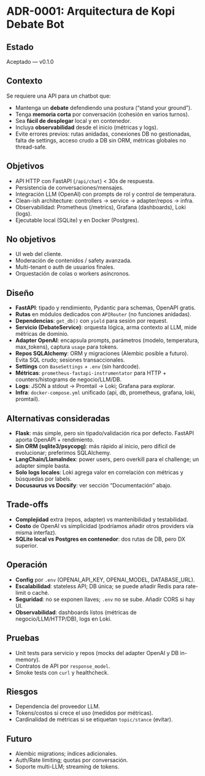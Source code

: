 # ADR-0001: Arquitectura de Kopi Debate Bot

## Estado
Aceptado — v0.1.0

## Contexto
Se requiere una API para un chatbot que:
- Mantenga un **debate** defendiendo una postura (“stand your ground”).
- Tenga **memoria corta** por conversación (cohesión en varios turnos).
- Sea **fácil de desplegar** local y en contenedor.
- Incluya **observabilidad** desde el inicio (métricas y logs).
- Evite errores previos: rutas anidadas, conexiones DB no gestionadas, falta de settings, acceso crudo a DB sin ORM, métricas globales no thread-safe.

## Objetivos
- API HTTP con FastAPI (`/api/chat`) < 30s de respuesta.
- Persistencia de conversaciones/mensajes.
- Integración LLM (OpenAI) con prompts de rol y control de temperatura.
- Clean-ish architecture: controllers → service → adapter/repos → infra.
- Observabilidad: Prometheus (/metrics), Grafana (dashboards), Loki (logs).
- Ejecutable local (SQLite) y en Docker (Postgres).

## No objetivos
- UI web del cliente.
- Moderación de contenidos / safety avanzada.
- Multi-tenant o auth de usuarios finales.
- Orquestación de colas o workers asíncronos.

## Diseño
- **FastAPI**: tipado y rendimiento, Pydantic para schemas, OpenAPI gratis.
- **Rutas** en módulos dedicados con `APIRouter` (no funciones anidadas).
- **Dependencias**: `get_db()` con `yield` para sesión por request.
- **Servicio (DebateService)**: orquesta lógica, arma contexto al LLM, mide métricas de dominio.
- **Adapter OpenAI**: encapsula prompts, parámetros (modelo, temperatura, max_tokens), captura `usage` para tokens.
- **Repos SQLAlchemy**: ORM y migraciones (Alembic posible a futuro). Evita SQL crudo; sesiones transaccionales.
- **Settings** con `BaseSettings` + `.env` (sin hardcode).
- **Métricas**: `prometheus-fastapi-instrumentator` para HTTP + counters/histograms de negocio/LLM/DB.
- **Logs**: JSON a stdout → Promtail → Loki; Grafana para explorar.
- **Infra**: `docker-compose.yml` unificado (api, db, prometheus, grafana, loki, promtail).

## Alternativas consideradas
- **Flask**: más simple, pero sin tipado/validación rica por defecto. FastAPI aporta OpenAPI + rendimiento.
- **Sin ORM (sqlite3/psycopg)**: más rápido al inicio, pero difícil de evolucionar; preferimos SQLAlchemy.
- **LangChain/LlamaIndex**: power users, pero overkill para el challenge; un adapter simple basta.
- **Solo logs locales**: Loki agrega valor en correlación con métricas y búsquedas por labels.
- **Docusaurus vs Docsify**: ver sección “Documentación” abajo.

## Trade-offs
- **Complejidad** extra (repos, adapter) vs mantenibilidad y testabilidad.
- **Costo** de OpenAI vs simplicidad (podríamos añadir otros providers vía misma interfaz).
- **SQLite local vs Postgres en contenedor**: dos rutas de DB, pero DX superior.

## Operación
- **Config** por `.env` (OPENAI_API_KEY, OPENAI_MODEL, DATABASE_URL).
- **Escalabilidad**: stateless API; DB única; se puede añadir Redis para rate-limit o caché.
- **Seguridad**: no se exponen llaves; `.env` no se sube. Añadir CORS si hay UI.
- **Observabilidad**: dashboards listos (métricas de negocio/LLM/HTTP/DB), logs en Loki.

## Pruebas
- Unit tests para servicio y repos (mocks del adapter OpenAI y DB in-memory).
- Contratos de API por `response_model`.
- Smoke tests con `curl` y healthcheck.

## Riesgos
- Dependencia del proveedor LLM.
- Tokens/costos si crece el uso (medidos por métricas).
- Cardinalidad de métricas si se etiquetan `topic/stance` (evitar).

## Futuro
- Alembic migrations; índices adicionales.
- Auth/Rate limiting; quotas por conversación.
- Soporte multi-LLM; streaming de tokens.
